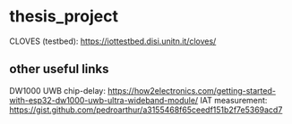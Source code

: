 # thesis_project

 CLOVES (testbed): https://iottestbed.disi.unitn.it/cloves/

 ## other useful links
 DW1000 UWB chip-delay: https://how2electronics.com/getting-started-with-esp32-dw1000-uwb-ultra-wideband-module/
 IAT measurement: https://gist.github.com/pedroarthur/a3155468f65ceedf151b2f7e5369acd7
 
